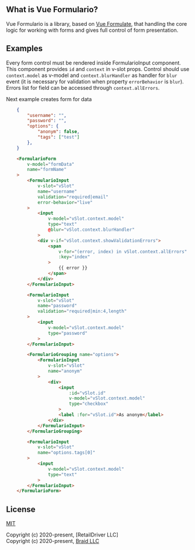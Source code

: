 ## What is Vue Formulario?

Vue Formulario is a library, based on <a href="https://vueformulate.com">Vue Formulate</a>, that handling the core logic for working with forms and gives full control of form presentation.

## Examples

Every form control must be rendered inside FormularioInput component. This component provides `id` and `context` in v-slot props. Control should use `context.model` as v-model and `context.blurHandler` as handler for `blur` event (it is necessary for validation when property `errorBehavior` is `blur`). Errors list for field can be accessed through `context.allErrors`.

Next example creates form for data
```json
    {
        "username": "",
        "password": "",
        "options": {
            "anonym": false,
            "tags": ["test"]
        },
    }
```

```html
    <FormularioForm
        v-model="formData"
        name="formName"
    >
        <FormularioInput
            v-slot="vSlot"
            name="username"
            validation="required|email"
            error-behavior="live"
        >
            <input
                v-model="vSlot.context.model"
                type="text"
                @blur="vSlot.context.blurHandler"
            >
            <div v-if="vSlot.context.showValidationErrors">
                <span
                    v-for="(error, index) in vSlot.context.allErrors"
                    :key="index"
                >
                    {{ error }}
                </span>
            </div>
        </FormularioInput>

        <FormularioInput
            v-slot="vSlot"
            name="password"
            validation="required|min:4,length"
        >
            <input
                v-model="vSlot.context.model"
                type="password"
            >
        </FormularioInput>

        <FormularioGrouping name="options">
            <FormularioInput
                v-slot="vSlot"
                name="anonym"
            >
                <div>
                    <input
                        :id="vSlot.id"
                        v-model="vSlot.context.model"
                        type="checkbox"
                    >
                    <label :for="vSlot.id">As anonym</label>
                </div>
            </FormularioInput>
        </FormularioGrouping>

        <FormularioInput
            v-slot="vSlot"
            name="options.tags[0]"
        >
            <input
                v-model="vSlot.context.model"
                type="text"
            >
        </FormularioInput>
    </FormularioForm>
```

## License

[MIT](https://opensource.org/licenses/MIT)

Copyright (c) 2020-present, [RetailDriver LLC] <br>
Copyright (c) 2020-present, [Braid LLC](https://www.wearebraid.com/)
